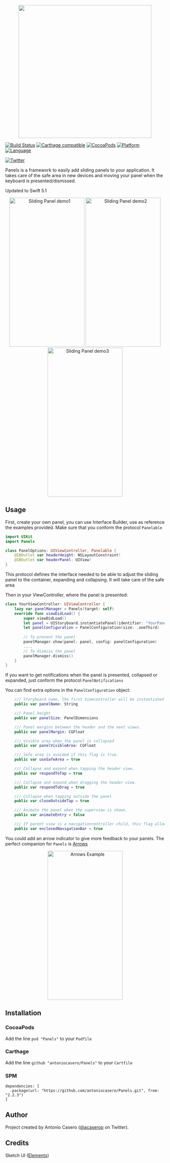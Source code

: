 <p align="center">
  <img width="420" src="Resources/PanelsLogo.png"/>
</p>

[![Build Status](https://travis-ci.org/antoniocasero/Panels.svg?branch=master)](https://travis-ci.org/antoniocasero/Panels)
[![Carthage compatible](https://img.shields.io/badge/Carthage-Compatible-brightgreen.svg?style=flat)](https://github.com/Carthage/Carthage)
[![CocoaPods](https://img.shields.io/badge/pod-v2.0.2-blue.svg)](https://github.com/antoniocasero/Panels)
[![Platform](http://img.shields.io/badge/platform-ios-blue.svg?style=flat)](https://developer.apple.com/iphone/index.action)
[![Language](http://img.shields.io/badge/language-swift-brightgreen.svg?style=flat)](https://developer.apple.com/swift)

[![Twitter](https://img.shields.io/badge/twitter-@acaserop-blue.svg?style=flat)](http://twitter.com/acaserop)


Panels is a framework to easily add sliding panels to your application.
It takes care of the safe area in new devices and moving your panel when the keyboard
is presented/dismissed.

Updated to Swift 5.1

<p align="center">
    <img src="Resources/Demo1.gif" width="237" height="471" alt="Sliding Panel demo1">
    <img src="Resources/Demo2.gif" width="237" height="471" alt="Sliding Panel demo2">
    <img src="Resources/Demo3.gif" width="237" height="471" alt="Sliding Panel demo3">
</p>

## Usage

First, create your own panel, you can use Interface Builder, use as reference the examples provided.
Make sure that you conform the protocol `Panelable`

```swift
import UIKit
import Panels

class PanelOptions: UIViewController, Panelable {
    @IBOutlet var headerHeight: NSLayoutConstraint!
    @IBOutlet var headerPanel: UIView!
}
```
This protocol defines the interface needed to be able to adjust the sliding panel
to the container, expanding and collapsing. It will take care of the safe area


Then in your  ViewController, where the panel is presented:

```swift
class YourViewController: UIViewController {
    lazy var panelManager = Panels(target: self)
    override func viewDidLoad() {
        super.viewDidLoad()
        let panel = UIStoryboard.instantiatePanel(identifier: "YourPanelName")
        let panelConfiguration = PanelConfiguration(size: .oneThird)
        
        // To present the panel
        panelManager.show(panel: panel, config: panelConfiguration)
        ....
        // To dismiss the panel
        panelManager.dismiss()
    }
}

```

If you want to get notifications when the panel is presented, collapsed or
expanded, just conform the protocol `PanelNotifications`

You can find extra options in the `PanelConfiguration` object:

```swift
    /// Storyboard name, the first Viewcontroller will be instantiated
    public var panelName: String

    /// Panel height
    public var panelSize: PanelDimensions

    /// Panel margins between the header and the next views.
    public var panelMargin: CGFloat

    /// Visible area when the panel is collapsed
    public var panelVisibleArea: CGFloat

    /// Safe area is avoided if this flag is true.
    public var useSafeArea = true

    /// Collapse and expand when tapping the header view.
    public var respondToTap = true

    /// Collapse and expand when dragging the header view.
    public var respondToDrag = true

    /// Collapse when tapping outside the panel
    public var closeOutsideTap = true

    /// Animate the panel when the superview is shown.
    public var animateEntry = false

    /// If parent view is a navigationcontroller child, this flag allow a better calculation when the panelSize is .fullScreen
    public var enclosedNavigationBar = true
```

You could add an arrow indicator to give more feedback to your panels. The perfect companion for `Panels` is [Arrows](https://github.com/antoniocasero/Arrows)

<p align="center">
    <img src="Resources/ArrowExample.gif" width="237" height="471" alt="Arrows Example">
</p>


## Installation

### CocoaPods
Add the line `pod "Panels"` to your `Podfile`

### Carthage
Add the line `github "antoniocasero/Panels"` to your `Cartfile`

### SPM
```
dependencies: [
  .package(url: "https://github.com/antoniocasero/Panels.git", from: "2.2.3")
]
```

## Author
Project created by Antonio Casero ([@acaserop](https://twitter.com/acaserop) on Twitter).

## Credits
Sketch UI ([Elements](https://sketchapp.com/elements))
